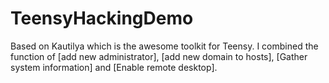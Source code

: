 # TeensyHackingDemo
Based on Kautilya which is the awesome toolkit for Teensy. I combined the function of [add new administrator], [add new domain to hosts], [Gather system information] and [Enable remote desktop].
